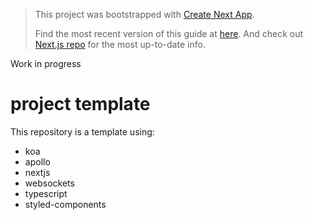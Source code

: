 > This project was bootstrapped with [Create Next App](https://github.com/segmentio/create-next-app).
>
> Find the most recent version of this guide at [here](https://github.com/segmentio/create-next-app/blob/master/lib/templates/default/README.md). And check out [Next.js repo](https://github.com/zeit/next.js) for the most up-to-date info.

Work in progress

# project template

This repository is a template using:

- koa
- apollo
- nextjs
- websockets
- typescript
- styled-components
